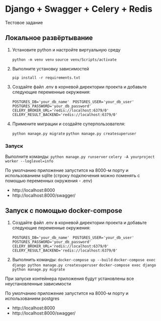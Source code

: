 # Django + Swagger + Celery + Redis

Тестовое задание

## Локальное развёртывание

1. Установите python и настройте виртуальную среду

   ```python -m venv venv```
   ```source venv/Scripts/activate```

2. Выполните установку зависимостей

   ```pip install -r requirements.txt```

3. Создайте файл .env в корневой директории проекта и добавьте следующие переменные окружения:

   ```POSTGRES_DB='your_db_name' ```
   ```POSTGRES_USER='your_db_user' ```
   ```POSTGRES_PASSWORD='your_db_password' ```
   ```CELERY_BROKER_URL='redis://localhost:6379/0' ```
   ```CELERY_RESULT_BACKEND='redis://localhost:6379/0' ```

4. Примените миграции и создайте суперпользователя:
   
   ```python manage.py migrate```
   ```python manage.py createsuperuser```

### Запуск

Выполните команды:
```python manage.py runserver```
```celery -A yourproject worker --loglevel=info```

По умолчанию приложение запустится на 8000-м порту и использованием sqlite (строку подключения можно поменять с помощью
переменных окружения - .env)

- http://localhost:8000
- http://localhost:8000/swagger/

## Запуск с помощью docker-compose

1. Создайте файл .env в корневой директории проекта и добавьте следующие переменные окружения:

   ```POSTGRES_DB='your_db_name' ```
   ```POSTGRES_USER='your_db_user' ```
   ```POSTGRES_PASSWORD='your_db_password' ```
   ```CELERY_BROKER_URL='redis://localhost:6379/0' ```
   ```CELERY_RESULT_BACKEND='redis://localhost:6379/0' ```

2. Выполнить команды:
 ```docker-compose up --build```
 ```docker-compose exec django python manage.py createsuperuser```
 ```docker-compose exec django python manage.py migrate```

При запуске контейнера приложения будут установлены все неустановленные зависимости 

По умолчанию приложение запустится на 8000-м порту и использованием postgres 

- http://localhost:8000
- http://localhost:8000/swagger/


